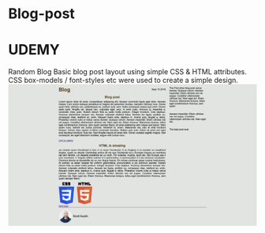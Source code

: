 # Blog-post
# UDEMY

Random Blog
  Basic blog post layout using simple CSS & HTML attributes. CSS box-models / font-styles etc were used to create a simple design.
![](image/blog-layout.png)
